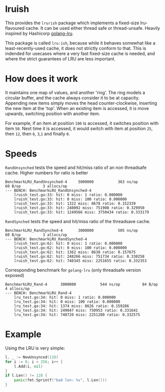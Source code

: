 lruish
==========

This provides the `lrurish` package which implements a fixed-size lru-flavoured cache.
It can be used either thread safe or thread-unsafe. Heavily inspired by Hashicorp [golang-lru](https://github.com/hashicorp/golang-lru).

This package is called `lru:ish`, because while it behaves somewhat like a least-recently-used cache,
it does not strictly conform to that. This is indended for usecases where a very fast fixed-size cache is needed,
and where the strict guarantees of LRU are less important.

How does it work
===============
It maintains one map of values, and another 'ring'. The ring models a circular buffer, and the cache
always consider it to be at capacity.
Appending new items simply moves the head counter-clockwise, inserting the new item at the 'top'.
When an existing item is accessed, it is move upwards, switching position with another item.

For example, if an item at position `100` is accessed, it switches position with item `50`. Next time it is
accessed, it would switch with item at position `25`, then `12`, then `6`, `3`,`1` and finally `0`.

Speeds
=============

`RandUnsynched` tests the speed and hit/miss ratio of an non threadsafe cache. Higher numbers for
ratio is better
```
BenchmarkLRU_RandUnsynched-4   	 5000000	       363 ns/op	      60 B/op	       3 allocs/op
--- BENCH: BenchmarkLRU_RandUnsynched-4
	lruish_test.go:33: hit: 0 miss: 1 ratio: 0.000000
	lruish_test.go:33: hit: 0 miss: 100 ratio: 0.000000
	lruish_test.go:33: hit: 1322 miss: 8678 ratio: 0.152339
	lruish_test.go:33: hit: 248092 miss: 751908 ratio: 0.329950
	lruish_test.go:33: hit: 1249566 miss: 3750434 ratio: 0.333179
```

`RandSynched` tests the speed and hit/miss ratio of the threadsave cache.

```
BenchmarkLRU_RandSynched-4     	 3000000	       505 ns/op	      60 B/op	       3 allocs/op
--- BENCH: BenchmarkLRU_RandSynched-4
	lruish_test.go:62: hit: 0 miss: 1 ratio: 0.000000
	lruish_test.go:62: hit: 0 miss: 100 ratio: 0.000000
	lruish_test.go:62: hit: 1362 miss: 8638 ratio: 0.157675
	lruish_test.go:62: hit: 248266 miss: 751734 ratio: 0.330258
	lruish_test.go:62: hit: 748345 miss: 2251655 ratio: 0.332353
```

Corresponding benchmark for `golang-lru` (only threadsafe version exposed)
```
BenchmarkLRU_Rand-4   	 3000000	       544 ns/op	      84 B/op	       4 allocs/op
--- BENCH: BenchmarkLRU_Rand-4
	lru_test.go:34: hit: 0 miss: 1 ratio: 0.000000
	lru_test.go:34: hit: 0 miss: 100 ratio: 0.000000
	lru_test.go:34: hit: 1374 miss: 8626 ratio: 0.159286
	lru_test.go:34: hit: 249047 miss: 750953 ratio: 0.331641
	lru_test.go:34: hit: 748720 miss: 2251280 ratio: 0.332575
```

Example
=======

Using the LRU is very simple:

```go
l, _ := NewUnsynced(128)
for i := 0; i < 256; i++ {
    l.Add(i, nil)
}
if l.Len() != 128 {
    panic(fmt.Sprintf("bad len: %v", l.Len()))
}
```
